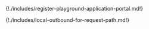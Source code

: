 {!./includes/register-playground-application-portal.md!}

{!./includes/local-outbound-for-request-path.md!}
